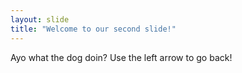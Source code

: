 ```yaml
---
layout: slide
title: "Welcome to our second slide!"
---
```

Ayo what the dog doin?
Use the left arrow to go back!
